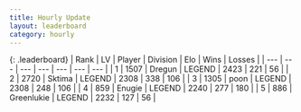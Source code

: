 ```yaml
---
title: Hourly Update
layout: leaderboard
category: hourly
---
```


{: .leaderboard}
| Rank | LV | Player | Division | Elo | Wins | Losses |
| --- | --- | --- | --- | --- | --- | --- |
| <span data-change="0">1</span> | 1507 | <span title="ID: 337810">Dregun</span> | LEGEND | <span data-change="0">2423</span> | <span data-change="0">221</span> | <span data-change="0">56</span> |
| <span data-change="1">2</span> | 2720 | <span title="ID: 353063">Sktima</span> | LEGEND | <span data-change="16">2308</span> | <span data-change="4">338</span> | <span data-change="0">106</span> |
| <span data-change="-1">3</span> | 1305 | <span title="ID: 540690">poon</span> | LEGEND | <span data-change="0">2308</span> | <span data-change="0">248</span> | <span data-change="0">106</span> |
| <span data-change="0">4</span> | 859 | <span title="ID: 623502">Enugie</span> | LEGEND | <span data-change="0">2240</span> | <span data-change="0">277</span> | <span data-change="0">180</span> |
| <span data-change="0">5</span> | 886 | <span title="ID: 540">Greenlukie</span> | LEGEND | <span data-change="0">2232</span> | <span data-change="0">127</span> | <span data-change="0">56</span> |